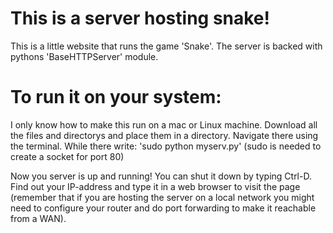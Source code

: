 # This is a server hosting snake!
This is a little website that runs the game 'Snake'. 
The server is backed with pythons 'BaseHTTPServer' module.
# To run it on your system:
I only know how to make this run on a mac or Linux machine.
Download all the files and directorys and place them in a directory.
Navigate there using the terminal. 
While there write:
'sudo python myserv.py'
(sudo is needed to create a socket for port 80)

Now you server is up and running! You can shut it down by typing Ctrl-D.
Find out your IP-address and type it in a web browser to visit the page (remember that if you are hosting the server on a local network you might need to configure your router and do port forwarding to make it reachable from a WAN). 
